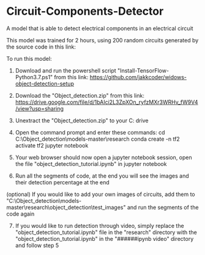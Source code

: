 # Circuit-Components-Detector
A model that is able to detect electrical components in an electrical circuit

This model was trained for 2 hours, using 200 random circuits generated by the source code in this link:

To run this model:
1. Download and run the powershell script "Install-TensorFlow-Python3.7.ps1" from this link: https://github.com/jakkcoder/widows-object-detection-setup

2. Download the "Object_detection.zip" from this link: https://drive.google.com/file/d/1bAIci2L3ZpXOn_ryfzMXr3WRHv_fW9V4/view?usp=sharing

3. Unextract the "Object_detection.zip" to your C: drive

4. Open the command prompt and enter these commands:
  cd C:\Object_detection\models-master\research
  conda create -n tf2
  activate tf2
  jupyter notebook
  
5. Your web browser should now open a jupyter notebook session, open the file "object_detection_tutorial.ipynb" in jupyter notebook
   
6. Run all the segments of code, at the end you will see the images and their detection percentage at the end

(optional) If you would like to add your own images of circuits, add them to "C:\Object_detection\models-master\research\object_detection\test_images" and run the segments of the code again

7. If you would like to run detection through video, simply replace the "object_detection_tutorial.ipynb" file in the "research" directory with the "object_detection_tutorial.ipynb" in the "######ipynb video" directory and follow step 5
